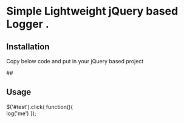 # Simple Lightweight jQuery based Logger .

## Installation
Copy below code and put in your jQuery based project 

##<script src="https://raw.github.com/deepak-mishra/dee/master/logger.js"></script>

## Usage
$('#test').click( function(){  
  log('me')
});
